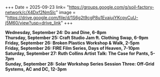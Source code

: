 +++
Date = 2025-09-23
link= "https://groups.google.com/g/soil-factory-network/c/X4Dxf2NmSlc"
image = "https://drive.google.com/file/d/1S6g2t9cgP8u1EvajujYKcpyCuU-j5M60/view?usp=drive_link"
+++

**Wednesday, September 24: Do and Dine, 6-8pm**  
**Thursday, September 25: Craft Studio Jam ft. Clothing Swap, 6-9pm**  
**Friday, September 26: Broken Plastics Workshop & Walk, 2-5pm**  
**Friday, September 26: FIRE Film Series, Days of Heaven, 7-10pm**  
**Saturday, September 27: Ruth Collins Artist Talk: The Case for Pants, 5-7pm**  
**Sunday, September 28: Solar Workshop Series Session Three: Off-Grid Systems, AC and DC, 12-3pm**

<!--more--\> 
